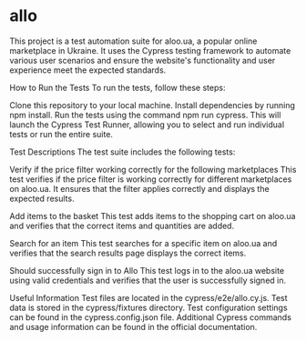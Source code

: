 # allo

This project is a test automation suite for aloo.ua, a popular online marketplace in Ukraine. It uses the Cypress testing framework to automate various user scenarios and ensure the website's functionality and user experience meet the expected standards.

How to Run the Tests
To run the tests, follow these steps:

Clone this repository to your local machine.
Install dependencies by running npm install.
Run the tests using the command npm run cypress.
This will launch the Cypress Test Runner, allowing you to select and run individual tests or run the entire suite.

Test Descriptions
The test suite includes the following tests:

Verify if the price filter working correctly for the following marketplaces
This test verifies if the price filter is working correctly for different marketplaces on aloo.ua. It ensures that the filter applies correctly and displays the expected results.

Add items to the basket
This test adds items to the shopping cart on aloo.ua and verifies that the correct items and quantities are added.

Search for an item
This test searches for a specific item on aloo.ua and verifies that the search results page displays the correct items.

Should successfully sign in to Allo
This test logs in to the aloo.ua website using valid credentials and verifies that the user is successfully signed in.

Useful Information
Test files are located in the cypress/e2e/allo.cy.js.
Test data is stored in the cypress/fixtures directory.
Test configuration settings can be found in the cypress.config.json file.
Additional Cypress commands and usage information can be found in the official documentation.
